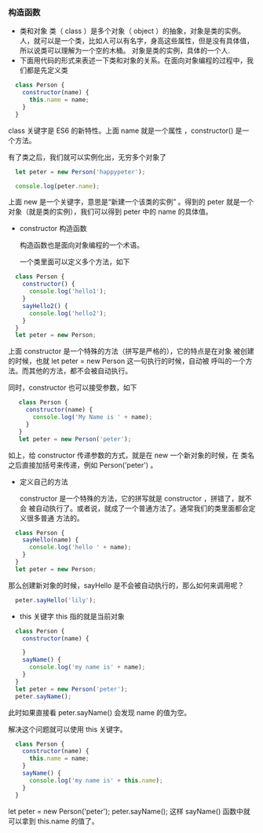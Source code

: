 ### 构造函数
* 类和对象
  类（ class ）是多个对象（ object ）的抽象，对象是类的实例。人，就可以是一个类，比如人可以有名字，身高这些属性，但是没有具体值，所以说类可以理解为一个空的木桶。 对象是类的实例，具体的一个人.
* 下面用代码的形式来表述一下类和对象的关系。在面向对象编程的过程中，我们都是先定义类
```js
  class Person {
    constructor(name) {
      this.name = name;
    }
  }
```  
  class 关键字是 ES6 的新特性。上面 name 就是一个属性 ，constructor() 是一个方法。

  有了类之后，我们就可以实例化出，无穷多个对象了
```js
  let peter = new Person('happypeter');

  console.log(peter.name);
```
  上面 new 是一个关键字，意思是“新建一个该类的实例” 。得到的 peter 就是一个对象（就是类的实例），我们可以得到 peter 中的 name 的具体值。

* constructor 构造函数

  构造函数也是面向对象编程的一个术语。

  一个类里面可以定义多个方法，如下
```js
  class Person {
    constructor() {
      console.log('hello1');
    }
    sayHello2() {
      console.log('hello2');
    }
  }
  let peter = new Person;
```
 上面 constructor 是一个特殊的方法（拼写是严格的），它的特点是在对象 被创建的时候，也就 let peter = new Person 这一句执行的时候，自动被 呼叫的一个方法。而其他的方法，都不会被自动执行。

 同时，constructor 也可以接受参数，如下
```js
   class Person {
     constructor(name) {
       console.log('My Name is ' + name);
     }
   }
   let peter = new Person('peter');
```
  如上，给 constructor 传递参数的方式，就是在 new 一个新对象的时候，在 类名之后直接加括号来传递，例如 Person('peter') 。

* 定义自己的方法

  constructor 是一个特殊的方法，它的拼写就是 constructor ，拼错了，就不会 被自动执行了。或者说，就成了一个普通方法了。通常我们的类里面都会定义很多普通 方法的。
```js
  class Person {
    sayHello(name) {
      console.log('hello ' + name);
    }
  }
  let peter = new Person;
```
  那么创建新对象的时候，sayHello 是不会被自动执行的，那么如何来调用呢？
```js
  peter.sayHello('lily');
```
* this 关键字
  this 指的就是当前对象
```js
  class Person {
    constructor(name) {

    }
    sayName() {
      console.log('my name is' + name);
    }
  }
  let peter = new Person('peter');
  peter.sayName();
```
  此时如果直接看 peter.sayName() 会发现 name 的值为空。

  解决这个问题就可以使用 this 关键字。
```js
  class Person {
    constructor(name) {
      this.name = name;
    }
    sayName() {
      console.log('my name is' + this.name);
    }
  }
```
  let peter = new Person('peter');
  peter.sayName();
  这样 sayName() 函数中就可以拿到 this.name 的值了。
